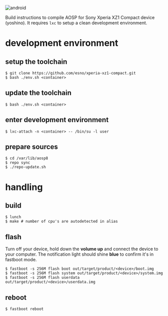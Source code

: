 ![android](https://c1.staticflickr.com/7/6021/5979551591_e61f575354_m_d.jpg "android")

Build instructions to compile AOSP for Sony Xperia XZ1 Compact device (yoshino).
It requires `lxc` to setup a clean development environment.

# development environment

## setup the toolchain

    $ git clone https://github.com/esno/xperia-xz1-compact.git
    $ bash ./env.sh <container>

## update the toolchain

    $ bash ./env.sh <container>

## enter development environment

    $ lxc-attach -n <container> -- /bin/su -l user

## prepare sources

    $ cd /var/lib/aosp8
    $ repo sync
    $ ./repo-update.sh

# handling

## build

    $ lunch
    $ make # number of cpu's are autodetected in alias

## flash

Turn off your device, hold down the **volume up** and connect the device to your computer.
The notification light should shine **blue** to confirm it's in fastboot mode.

    $ fastboot -s 256M flash boot out/target/product/<device>/boot.img
    $ fastboot -s 256M flash system out/target/product/<device>/system.img
    $ fastboot -s 256M flash userdata out/target/product/<device>/userdata.img

## reboot

    $ fastboot reboot
